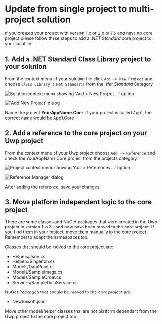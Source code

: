 # Update from single project to multi-project solution

If you created your project with version 1.x or 2.x of *TS* and have no core project please follow these steps to add a *.NET Standard* core project to your solution.

## 1. Add a .NET Standard Class Library project to your solution

From the context menu of your solution file click `Add -> New Project` and choose `Class Library (.Net Standard)` from the *.Net Standard* Category

![Solution context menu showing 'Add > New Project ...' option](resources/multi-project/add-new-project-1.PNG)

!['Add New Project' dialog](resources/multi-project/add-new-project-2.PNG)

Name the project **YourAppName.Core**. If your project is called App1, the correct name would be App1.Core

## 2. Add a reference to the core project on your Uwp project

From the context menu of your Uwp project choose `Add -> Reference` and check the YourAppName.Core project from the projects category.

![Project context menu showing 'Add > References ...' option](resources/multi-project/add-reference-1.PNG)

![Reference Manager dialog](resources/multi-project/add-reference-2.PNG)

After adding the reference, save your changes.

## 3. Move platform independent logic to the core project

There are some classes and NuGet packages that were created in the Uwp project in version 1.x/2.x and now have been moved to the core project. If you find them in your project, move them manually to the core project. Remember to adapt the namespaces too.

Classes that should be moved to the core project are:

- Helpers/Json.cs
- Helpers/Singleton.cs
- Models/DataPoint.cs
- Models/SampleImage.cs
- Models/SampleOrder.cs
- Services/SampleDataService.cs

NuGet Packages that should be moved to the core project are:

- Newtonsoft.json

Move other model/helper classes that are not platform dependant from the Uwp project to the core project too.

